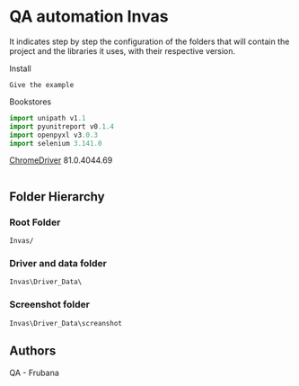 # QA automation Invas

It indicates step by step the configuration of the folders that will contain the 
project and the libraries it uses, with their respective version.

Install
```
Give the example
```
Bookstores
```python
import unipath v1.1
import pyunitreport v0.1.4
import openpyxl v3.0.3
import selenium 3.141.0
```
[ChromeDriver](https://chromedriver.chromium.org/) 81.0.4044.69
```
```
## Folder Hierarchy 
### Root Folder 
```
Invas/
```
### Driver and data folder
```
Invas\Driver_Data\
```
### Screenshot folder
```
Invas\Driver_Data\screanshot
```
## Authors
QA - Frubana
